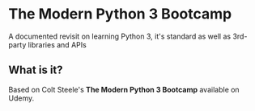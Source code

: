 # The Modern Python 3 Bootcamp
A documented revisit on learning Python 3, it's standard as well as 3rd-party libraries and APIs

## What is it?
Based on Colt Steele's <b>The Modern Python 3 Bootcamp</b> available on Udemy.
